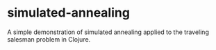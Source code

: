 # simulated-annealing

A simple demonstration of simulated annealing applied to the traveling salesman problem in Clojure.
